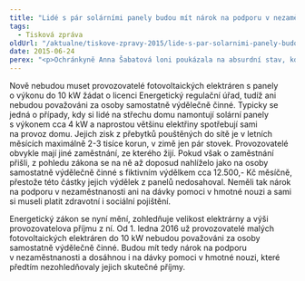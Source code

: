```yaml
---
title: "Lidé s pár solárními panely budou mít nárok na podporu v nezaměstnanosti. I díky připomínkám ochránkyně"
tags:
  - Tisková zpráva
oldUrl: "/aktualne/tiskove-zpravy-2015/lide-s-par-solarnimi-panely-budou-mit-narok-na-podporu-v-nezamestnanosti-i-diky-pripomink"
date: 2015-06-24
perex: "<p>Ochránkyně Anna Šabatová loni poukázala na absurdní stav, kdy provozovatelé malých fotovoltaických elektráren kvůli pár solárním panelům na střeše domku nedosáhli při ztrátě zaměstnání na podporu v nezaměstnanosti. Podle zákona totiž byli považováni za osoby samostatně výdělečně činné, které nemohou být vedené v evidenci uchazečů o zaměstnání úřadu práce. Při ztrátě zaměstnání se tak výroba elektřiny ze solárních panelů stala dle zákona jejich hlavním příjmem, byť si výrobou vydělali maximálně pár tisíc korun ročně. S přispěním ochránkyně nyní došlo ke změně zákona, která malým provozovatelům uděluje výjimku.</p>"
---
```


<!-- imported from the old website -->

<p>Nově nebudou muset provozovatelé fotovoltaických elektráren s panely o výkonu do 10 kW žádat o licenci Energetický regulační úřad, tudíž ani nebudou považováni za osoby samostatně výdělečně činné. Typicky se jedná o případy, kdy si lidé na střechu domu namontují solární panely s výkonem cca 4 kW a naprostou většinu elektřiny spotřebují sami na provoz domu. Jejich zisk z přebytků pouštěných do sítě je v letních měsících maximálně 2-3 tisíce korun, v zimě jen pár stovek. Provozovatelé obvykle mají jiné zaměstnání, ze kterého žijí. Pokud však o zaměstnání přišli, z pohledu zákona se na ně až doposud nahlíželo jako na osoby samostatně výdělečně činné s fiktivním výdělkem cca 12.500,- Kč měsíčně, přestože této částky jejich výdělek z panelů nedosahoval. Neměli tak nárok na podporu v nezaměstnanosti ani na dávky pomoci v hmotné nouzi a sami si museli platit zdravotní i sociální pojištění. </p><p>Energetický zákon se nyní mění, zohledňuje velikost elektrárny a výši provozovatelova příjmu z ní. Od 1. ledna 2016 už provozovatelé malých fotovoltaických elektráren do 10 kW nebudou považováni za osoby samostatně výdělečně činné. Budou mít tedy nárok na podporu v nezaměstnanosti a dosáhnou i na dávky pomoci v hmotné nouzi, které předtím nezohledňovaly jejich skutečné příjmy. </p>
